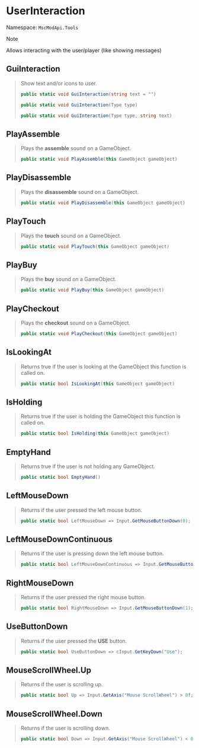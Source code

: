 # UserInteraction

Namespace: ``MscModApi.Tools``

> [!NOTE]
> Allows interacting with the user/player (like showing messages)

## GuiInteraction
> Show text and/or icons to user.
> ```csharp
> public static void GuiInteraction(string text = "")
> ```
> ```csharp
> public static void GuiInteraction(Type type)
> ```
> ```csharp
> public static void GuiInteraction(Type type, string text)
> ```

## PlayAssemble
> Plays the **assemble** sound on a GameObject.
> ```csharp
> public static void PlayAssemble(this GameObject gameObject)
> ```

## PlayDisassemble
> Plays the **disassemble** sound on a GameObject.
> ```csharp
> public static void PlayDisassemble(this GameObject gameObject)
> ```

## PlayTouch
> Plays the **touch** sound on a GameObject.
> ```csharp
> public static void PlayTouch(this GameObject gameObject)
> ```

## PlayBuy
> Plays the **buy** sound on a GameObject.
> ```csharp
> public static void PlayBuy(this GameObject gameObject)
> ```

## PlayCheckout
> Plays the **checkout** sound on a GameObject.
> ```csharp
> public static void PlayCheckout(this GameObject gameObject)
> ```

## IsLookingAt
> Returns true if the user is looking at the GameObject this function is called on.
> ```csharp
> public static bool IsLookingAt(this GameObject gameObject)
> ```

## IsHolding
> Returns true if the user is holding the GameObject this function is called on.
> ```csharp
> public static bool IsHolding(this GameObject gameObject)
> ```

## EmptyHand
> Returns true if the user is not holding any GameObject.
> ```csharp
> public static bool EmptyHand()
> ```

## LeftMouseDown
> Returns if the user pressed the left mouse button.
> ```csharp
> public static bool LeftMouseDown => Input.GetMouseButtonDown(0);
> ```

## LeftMouseDownContinuous
> Returns if the user is pressing down the left mouse button.
> ```csharp
> public static bool LeftMouseDownContinuous => Input.GetMouseButton(0);
> ```

## RightMouseDown
> Returns if the user pressed the right mouse button.
> ```csharp
> public static bool RightMouseDown => Input.GetMouseButtonDown(1);
> ```

## UseButtonDown
> Returns if the user pressed the **USE** button.
> ```csharp
> public static bool UseButtonDown => cInput.GetKeyDown("Use");
> ```

## MouseScrollWheel.Up
> Returns if the user is scrolling up.
> ```csharp
> public static bool Up => Input.GetAxis("Mouse ScrollWheel") > 0f;
> ```

## MouseScrollWheel.Down
> Returns if the user is scrolling down.
> ```csharp
> public static bool Down => Input.GetAxis("Mouse ScrollWheel") < 0f;
> ```